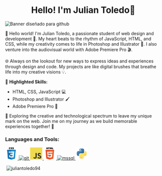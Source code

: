 <div aling="center">
  <h1 style="text-align:center;">Hello! I'm Julian Toledo👋</h1>
</div>
<img src="https://raw.githubusercontent.com/juliantoledo94/Imagenes/master/banner-github.jpg?token=GHSAT0AAAAAACMAVL4SHYBO5YL3XCEQTD2CZM3C5QQ" alt="Banner diseñado para github"> 
<p>👋 Hello world! I'm Julian Toledo, a passionate student of web design and development 🚀. My heart beats to the rhythm of JavaScript, HTML, and CSS, while my creativity comes to life in Photoshop and Illustrator 🎨. I also venture into the audiovisual world with Adobe Premiere Pro 🎬.</p>

<p>🌐 Always on the lookout for new ways to express ideas and experiences through design and code. My projects are like digital brushes that breathe life into my creative visions 💡.</p>

<p>🚀 <strong>Highlighted Skills:</strong></p>
<ul>
  <li>HTML, CSS, JavaScript 💻</li>
  <li>Photoshop and Illustrator 🖌️</li>
  <li>Adobe Premiere Pro 🎥</li>
</ul>

<p>🌈 Exploring the creative and technological spectrum to leave my unique mark on the web. Join me on my journey as we build memorable experiences together! 🌟</p>

<h3 align="left">Languages and Tools:</h3>
<p align="left"> <a href="https://www.w3schools.com/css/" target="_blank"> <img src="https://raw.githubusercontent.com/devicons/devicon/master/icons/css3/css3-original-wordmark.svg" alt="css3" width="40" height="40"/> </a> <a href="https://git-scm.com/" target="_blank"> <img src="https://www.vectorlogo.zone/logos/git-scm/git-scm-icon.svg" alt="git" width="40" height="40"/> </a> <a href="https://developer.mozilla.org/en-US/docs/Web/JavaScript" target="_blank"> <img src="https://raw.githubusercontent.com/devicons/devicon/master/icons/javascript/javascript-original.svg" alt="javascript" width="40" height="40"/> </a> <a href="https://www.w3.org/html/" target="_blank"> <img src="https://raw.githubusercontent.com/devicons/devicon/master/icons/html5/html5-original-wordmark.svg" alt="html5" width="40" height="40"/> </a> </a> <a href="https://www.microsoft.com/en-us/sql-server" target="_blank"> <img src="https://www.svgrepo.com/show/303229/microsoft-sql-server-logo.svg" alt="mssql" width="40" height="40"/> </a>  <a href="https://www.python.org" target="_blank"> <img src="https://raw.githubusercontent.com/devicons/devicon/master/icons/python/python-original.svg" alt="python" width="40" height="40"/> </a> </p>


<p>&nbsp;<img align="center" src="https://github-readme-stats.vercel.app/api?username=juliantoledo94&show_icons=true&locale=en" alt="juliantoledo94" /></p>

